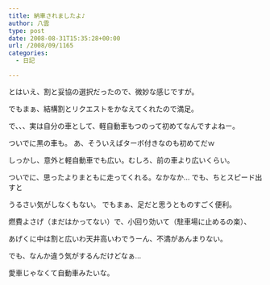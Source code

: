 ```yaml
---
title: 納車されましたよ♪
author: 八雲
type: post
date: 2008-08-31T15:35:28+00:00
url: /2008/09/1165
categories:
  - 日記

---
```

とはいえ、割と妥協の選択だったので、微妙な感じですが。
  
でもまぁ、結構割とリクエストをかなえてくれたので満足。

で、、、実は自分の車として、軽自動車もつのって初めてなんですよねー。
  
ついでに黒の車も。 あ、そういえばターボ付きなのも初めてだｗ
  
しっかし、意外と軽自動車でも広い。むしろ、前の車より広いくらい。
  
ついでに、思ったよりまともに走ってくれる。なかなか… でも、ちとスピード出すと
  
うるさい気がしなくもない。 でもまぁ、足だと思うとものすごく便利。
  
燃費よさげ（まだはかってない）で、小回り効いて（駐車場に止めるの楽）、
  
あげくに中は割と広いわ天井高いわでうーん、不満があんまりない。

でも、なんか違う気がするんだけどなぁ…
  
愛車じゃなくて自動車みたいな。